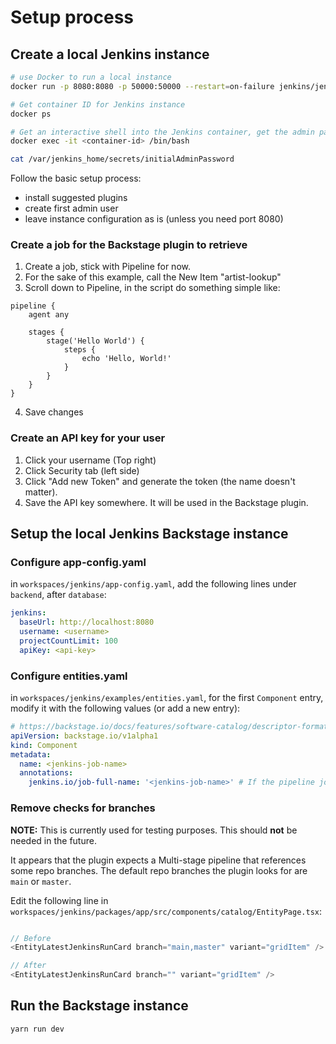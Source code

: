 # Setup process

## Create a local Jenkins instance

```bash
# use Docker to run a local instance
docker run -p 8080:8080 -p 50000:50000 --restart=on-failure jenkins/jenkins:lts-jdk17

# Get container ID for Jenkins instance
docker ps

# Get an interactive shell into the Jenkins container, get the admin password for the setup process.
docker exec -it <container-id> /bin/bash

cat /var/jenkins_home/secrets/initialAdminPassword
```

Follow the basic setup process:

- install suggested plugins
- create first admin user
- leave instance configuration as is (unless you need port 8080)

### Create a job for the Backstage plugin to retrieve

1. Create a job, stick with Pipeline for now.
2. For the sake of this example, call the New Item "artist-lookup"
3. Scroll down to Pipeline, in the script do something simple like:

```
pipeline {
    agent any

    stages {
        stage('Hello World') {
            steps {
                echo 'Hello, World!'
            }
        }
    }
}
```

4. Save changes

### Create an API key for your user

1. Click your username (Top right)
2. Click Security tab (left side)
3. Click "Add new Token" and generate the token (the name doesn't matter).
4. Save the API key somewhere. It will be used in the Backstage plugin.

## Setup the local Jenkins Backstage instance

### Configure app-config.yaml

in `workspaces/jenkins/app-config.yaml`, add the following lines under `backend`, after `database`:

```yaml
jenkins:
  baseUrl: http://localhost:8080
  username: <username>
  projectCountLimit: 100
  apiKey: <api-key>
```

### Configure entities.yaml

in `workspaces/jenkins/examples/entities.yaml`, for the first `Component` entry, modify it with the following values (or add a new entry):

```yaml
# https://backstage.io/docs/features/software-catalog/descriptor-format#kind-component
apiVersion: backstage.io/v1alpha1
kind: Component
metadata:
  name: <jenkins-job-name>
  annotations:
    jenkins.io/job-full-name: '<jenkins-job-name>' # If the pipeline job is in a folder, you can do 'folder/<jenkins-job-name>'
```

### Remove checks for branches

**NOTE:** This is currently used for testing purposes. This should **not** be needed in the future.

It appears that the plugin expects a Multi-stage pipeline that references some repo branches.
The default repo branches the plugin looks for are `main` or `master`.

Edit the following line in `workspaces/jenkins/packages/app/src/components/catalog/EntityPage.tsx`:

```javascript

// Before
<EntityLatestJenkinsRunCard branch="main,master" variant="gridItem" />

// After
<EntityLatestJenkinsRunCard branch="" variant="gridItem" />
```

## Run the Backstage instance

```bash
yarn run dev
```
